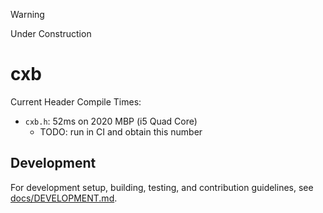 > [!WARNING]  
> Under Construction

# cxb

Current Header Compile Times:
* `cxb.h`: 52ms on 2020 MBP (i5 Quad Core)
    * TODO: run in CI and obtain this number

## Development

For development setup, building, testing, and contribution guidelines, see [docs/DEVELOPMENT.md](docs/DEVELOPMENT.md).

